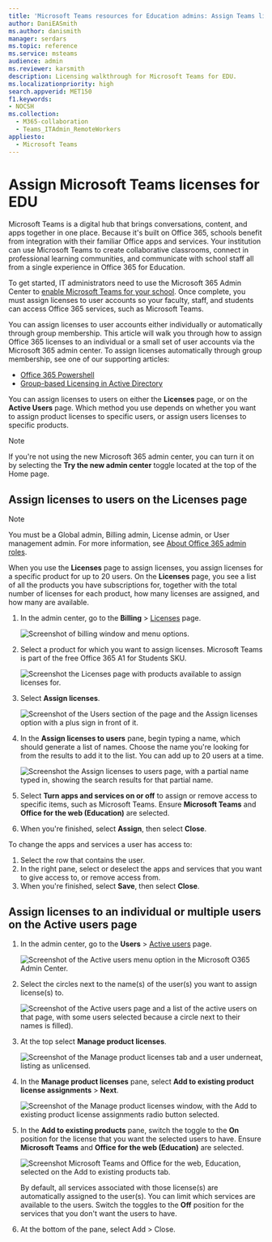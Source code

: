 ```yaml
---
title: 'Microsoft Teams resources for Education admins: Assign Teams licenses for EDU'
author: DaniEASmith
ms.author: danismith
manager: serdars
ms.topic: reference
ms.service: msteams
audience: admin
ms.reviewer: karsmith
description: Licensing walkthrough for Microsoft Teams for EDU.
ms.localizationpriority: high
search.appverid: MET150
f1.keywords:
- NOCSH
ms.collection: 
  - M365-collaboration
  - Teams_ITAdmin_RemoteWorkers
appliesto: 
  - Microsoft Teams
---
```


# Assign Microsoft Teams licenses for EDU

Microsoft Teams is a digital hub that brings conversations, content, and apps together in one place. Because it's built on Office 365, schools benefit from integration with their familiar Office apps and services. Your institution can use Microsoft Teams to create collaborative classrooms, connect in professional learning communities, and communicate with school staff all from a single experience in Office 365 for Education.

To get started, IT administrators need to use the Microsoft 365 Admin Center to [enable Microsoft Teams for your school](/microsoft-365/education/intune-edu-trial/enable-microsoft-teams).
Once complete, you must assign licenses to user accounts so your faculty, staff, and students can access Office 365 services, such as Microsoft Teams.

You can assign licenses to user accounts either individually or automatically through group membership. This article will walk you through how to assign Office 365 licenses to an individual or a small set of user accounts via the Microsoft 365 admin center. To assign licenses automatically through group membership, see one of our supporting articles:

- [Office 365 Powershell](/office365/enterprise/powershell/assign-licenses-to-user-accounts-with-office-365-powershell)
- [Group-based Licensing in Active Directory](/azure/active-directory/users-groups-roles/licensing-groups-assign)

You can assign licenses to users on either the **Licenses** page, or on the **Active Users** page. Which method you use depends on whether you want to assign product licenses to specific users, or assign users licenses to specific products.

> [!NOTE]
> If you're not using the new Microsoft 365 admin center, you can turn it on by selecting the **Try the new admin center** toggle located at the top of the Home page.

## Assign licenses to users on the Licenses page

> [!NOTE]
> You must be a Global admin, Billing admin, License admin, or User management admin. For more information, see [About Office 365 admin roles](/microsoft-365/admin/add-users/about-admin-roles).

When you use the **Licenses** page to assign licenses, you assign licenses for a specific product for up to 20 users. On the **Licenses** page, you see a list of all the products you have subscriptions for, together with the total number of licenses for each product, how many licenses are assigned, and how many are available.

1. In the admin center, go to the **Billing** > [Licenses](https://go.microsoft.com/fwlink/p/?linkid=842264) page.

   ![Screenshot of billing window and menu options.](media/EDU-Lic-Billing-License.png)
2. Select a product for which you want to assign licenses. Microsoft Teams is part of the free Office 365 A1 for Students SKU.

   ![Screenshot the Licenses page with products available to assign licenses for.](media/EDU-Lic-Licenses-Products.png)
3. Select **Assign licenses**.

   ![Screenshot of the Users section of the page and the Assign licenses option with a plus sign in front of it.](media/EDU-Lic-Assign-Licenses.png)
4. In the **Assign licenses to users** pane, begin typing a name, which should generate a list of names. Choose the name you're looking for from the results to add it to the list. You can add up to 20 users at a time.

   ![Screenshot the Assign licenses to users page, with a partial name typed in, showing the search results for that partial name.](media/EDU-Lic-Assign-Licenses-Users.png)
5. Select **Turn apps and services on or off** to assign or remove access to specific items, such as Microsoft Teams. Ensure **Microsoft Teams** and **Office for the web (Education)** are selected.
6. When you're finished, select **Assign**, then select **Close**.

To change the apps and services a user has access to:

1. Select the row that contains the user.
1. In the right pane, select or deselect the apps and services that you want to give access to, or remove access from.
1. When you're finished, select **Save**, then select **Close**.

## Assign licenses to an individual or multiple users on the Active users page

1. In the admin center, go to the **Users** > [Active users](https://go.microsoft.com/fwlink/p/?linkid=834822) page.

   ![Screenshot of the Active users menu option in the Microsoft O365 Admin Center.](media/EDU-Lic-Active-Users.png)
2. Select the circles next to the name(s) of the user(s) you want to assign license(s) to.

   ![Screenshot of the Active users page and a list of the active users on that page, with some users selected because a circle next to their names is filled).](media/EDU-Lic-Active-Users-List.png)
3. At the top select **Manage product licenses**.

   ![Screenshot of the Manage product licenses tab and a user underneat, listing as unlicensed.](media/EDU-Lic-Manage-Product-Licenses.png)
4. In the **Manage product licenses** pane, select **Add to existing product license assignments** > **Next**.

   ![Screenshot of the Manage product licenses window, with the Add to existing product license assignments radio button selected.](media/EDU-Lic-Add-Existing-Product.png)
5. In the **Add to existing products** pane, switch the toggle to the **On** position for the license that you want the selected users to have. Ensure **Microsoft Teams** and **Office for the web (Education)** are selected.

   ![Screenshot Microsoft Teams and Office for the web, Education, selected on the Add to existing products tab.](media/EDU-Lic-Add-Existing-Products.png)

   By default, all services associated with those license(s) are automatically assigned to the user(s). You can limit which services are available to the users. Switch the toggles to the **Off** position for the services that you don't want the users to have.
6. At the bottom of the pane, select Add > Close.